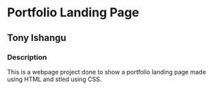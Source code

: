 # Portfolio Landing Page
## Tony Ishangu

### Description
This is a webpage project done to show a portfolio landing page made using HTML and stled using CSS.

